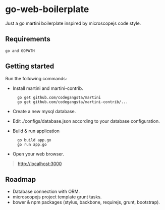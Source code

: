 go-web-boilerplate
==================

Just a go martini boilerplate inspired by microscopejs code style.

Requirements
------------

	go and GOPATH

Getting started
---------------

Run the following commands:
	
* Install martini and martini-contrib.

		go get github.com/codegangsta/martini
		go get github.com/codegangsta/martini-contrib/...

* Create a new mysql database.
* Edit ./configs/database.json according to your database configuration.

* Build & run application

		go build app.go
		go run app.go

* Open your web browser.

>	[http://localhost:3000](http://localhost:3000)

Roadmap
-------

* Database connection with ORM.
* microscopejs project template grunt tasks.
* bower & npm packages (stylus, backbone, requirejs, grunt, bootstrap).
